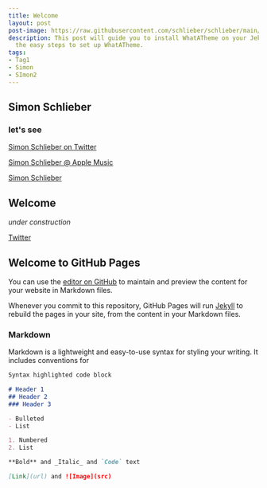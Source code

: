 ```yaml
---
title: Welcome
layout: post
post-image: https://raw.githubusercontent.com/schlieber/schlieber/main/Background-Dark.png
description: This post will guide you to install WhatATheme on your Jekyll site, follow
  the easy steps to set up WhatATheme.
tags:
- Tag1
- Simon
- SImon2
---
```


## Simon Schlieber


### let's see

[Simon Schlieber on Twitter](https://www.twitter.com/schlieber)

[Simon Schlieber @ Apple Music](https://music.apple.com/profile/schlieber)

[Simon Schlieber](https://schlieber.net)

## Welcome
_under construction_

[Twitter](https://twitter.com/schlieber)

## Welcome to GitHub Pages

You can use the [editor on GitHub](https://github.com/schlieber/tip.cab/edit/gh-pages/index.md) to maintain and preview the content for your website in Markdown files.

Whenever you commit to this repository, GitHub Pages will run [Jekyll](https://jekyllrb.com/) to rebuild the pages in your site, from the content in your Markdown files.

### Markdown

Markdown is a lightweight and easy-to-use syntax for styling your writing. It includes conventions for

```markdown
Syntax highlighted code block

# Header 1
## Header 2
### Header 3

- Bulleted
- List

1. Numbered
2. List

**Bold** and _Italic_ and `Code` text

[Link](url) and ![Image](src)
